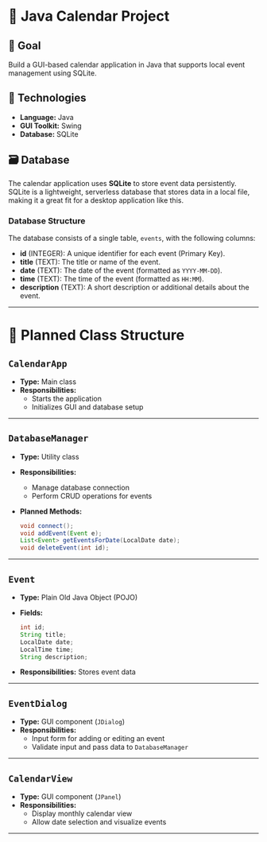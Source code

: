 # 📅 Java Calendar Project

## 🎯 Goal

Build a GUI-based calendar application in Java that supports local event management using SQLite. 

## 🧰 Technologies

- **Language:** Java 
- **GUI Toolkit:** Swing
- **Database:** SQLite

## 🗃 Database

The calendar application uses **SQLite** to store event data persistently. SQLite is a lightweight, serverless database that stores data in a local file, making it a great fit for a desktop application like this.

### Database Structure

The database consists of a single table, `events`, with the following columns:

- **id** (INTEGER): A unique identifier for each event (Primary Key).
- **title** (TEXT): The title or name of the event.
- **date** (TEXT): The date of the event (formatted as `YYYY-MM-DD`).
- **time** (TEXT): The time of the event (formatted as `HH:MM`).
- **description** (TEXT): A short description or additional details about the event.
---

# 🧩 Planned Class Structure

## `CalendarApp`

- **Type:** Main class  
- **Responsibilities:**
  - Starts the application
  - Initializes GUI and database setup

---

## `DatabaseManager`

- **Type:** Utility class  
- **Responsibilities:**
  - Manage database connection
  - Perform CRUD operations for events

- **Planned Methods:**

  ```java
  void connect();
  void addEvent(Event e);
  List<Event> getEventsForDate(LocalDate date);
  void deleteEvent(int id);
  ```

---

## `Event`

- **Type:** Plain Old Java Object (POJO)  
- **Fields:**

  ```java
  int id;
  String title;
  LocalDate date;
  LocalTime time;
  String description;
  ```

- **Responsibilities:** Stores event data

---

## `EventDialog`

- **Type:** GUI component (`JDialog`)  
- **Responsibilities:**
  - Input form for adding or editing an event
  - Validate input and pass data to `DatabaseManager`

---

## `CalendarView`

- **Type:** GUI component (`JPanel`)  
- **Responsibilities:**
  - Display monthly calendar view
  - Allow date selection and visualize events

---

